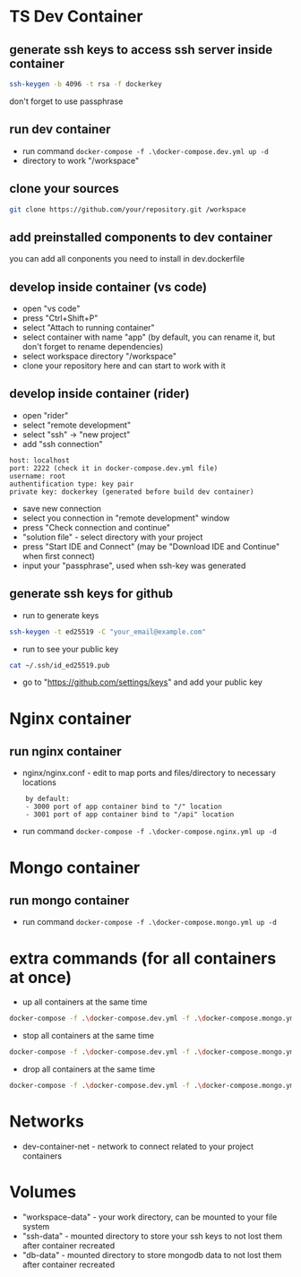 # TS Dev Container

## generate ssh keys to access ssh server inside container
```sh
ssh-keygen -b 4096 -t rsa -f dockerkey
```
don't forget to use passphrase

## run dev container
- run command ```docker-compose -f .\docker-compose.dev.yml up -d```
- directory to work "/workspace"

## clone your sources
```sh
git clone https://github.com/your/repository.git /workspace
```

## add preinstalled components to dev container
you can add all conponents you need to install in dev.dockerfile

## develop inside container (vs code)
- open "vs code"
- press "Ctrl+Shift+P"
- select "Attach to running container"
- select container with name "app" (by default, you can rename it, but don't forget to rename dependencies)
- select workspace directory "/workspace"
- clone your repository here and can start to work with it

## develop inside container (rider)
- open "rider"
- select "remote development"
- select "ssh" -> "new project"
- add "ssh connection" 
```
host: localhost
port: 2222 (check it in docker-compose.dev.yml file)
username: root
authentification type: key pair
private key: dockerkey (generated before build dev container)
```
- save new connection
- select you connection in "remote development" window
- press "Check connection and continue"
- "solution file" - select directory with your project
- press "Start IDE and Connect" (may be "Download IDE and Continue" when first connect)
- input your "passphrase", used when ssh-key was generated

## generate ssh keys for github
- run to generate keys
```sh
ssh-keygen -t ed25519 -C "your_email@example.com"
```
- run to see your public key 
```sh
cat ~/.ssh/id_ed25519.pub
```
- go to "https://github.com/settings/keys" and add your public key

# Nginx container

## run nginx container
- nginx/nginx.conf - edit to map ports and files/directory to necessary locations
```
    by default:
    - 3000 port of app container bind to "/" location
    - 3001 port of app container bind to "/api" location
```
- run command ```docker-compose -f .\docker-compose.nginx.yml up -d```

# Mongo container

## run mongo container
- run command ```docker-compose -f .\docker-compose.mongo.yml up -d```

# extra commands (for all containers at once)
- up all containers at the same time
```sh
docker-compose -f .\docker-compose.dev.yml -f .\docker-compose.mongo.yml -f .\docker-compose.nginx.yml up -d
```
- stop all containers at the same time 
```sh
docker-compose -f .\docker-compose.dev.yml -f .\docker-compose.mongo.yml -f .\docker-compose.nginx.yml stop
```
- drop all containers at the same time 
```sh
docker-compose -f .\docker-compose.dev.yml -f .\docker-compose.mongo.yml -f .\docker-compose.nginx.yml down
```


# Networks
- dev-container-net - network to connect related to your project containers

# Volumes
- "workspace-data" - your work directory, can be mounted to your file system
- "ssh-data" - mounted directory to store your ssh keys to not lost them after container recreated
- "db-data" - mounted directory to store mongodb data to not lost them after container recreated
